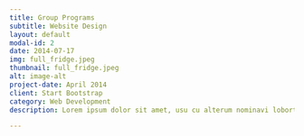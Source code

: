 ```yaml
---
title: Group Programs
subtitle: Website Design
layout: default
modal-id: 2
date: 2014-07-17
img: full_fridge.jpeg
thumbnail: full_fridge.jpeg
alt: image-alt
project-date: April 2014
client: Start Bootstrap
category: Web Development
description: Lorem ipsum dolor sit amet, usu cu alterum nominavi lobortis. At duo novum diceret. Tantas apeirian vix et, usu sanctus postulant inciderint ut, populo diceret necessitatibus in vim. Cu eum dicam feugiat noluisse.

---
```

